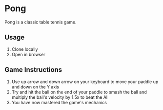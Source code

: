# Pong
Pong is a classic table tennis game.

## Usage
1. Clone locally
2. Open in browser

## Game Instructions
1. Use up arrow and down arrow on your keyboard to move your paddle up and down on the Y axis
2. Try and hit the ball on the end of your paddle to smash the ball and multiply the ball's velocity by 1.5x to beat the AI
3. You have now mastered the game's mechanics
